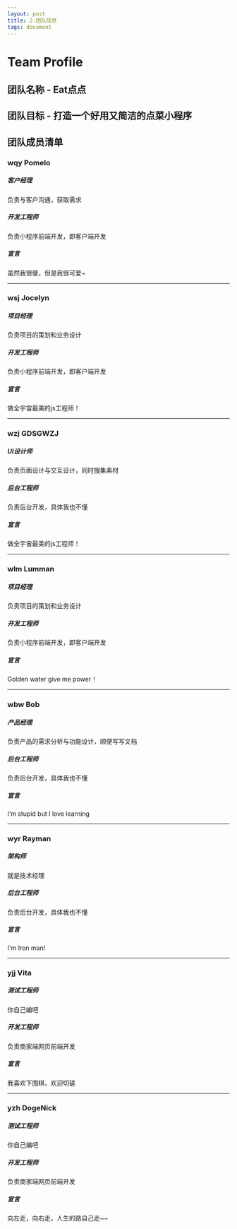 ```yaml
---
layout: post
title: 2.团队信息
tags: document
---
```


# Team Profile

## 团队名称 - Eat点点

## 团队目标 - 打造一个好用又简洁的点菜小程序

## 团队成员清单

### wqy Pomelo

##### 客户经理

负责与客户沟通，获取需求

##### 开发工程师

负责小程序前端开发，即客户端开发

##### 宣言

虽然我很傻，但是我很可爱~

------

### wsj Jocelyn

##### 项目经理

负责项目的策划和业务设计

##### 开发工程师

负责小程序前端开发，即客户端开发

##### 宣言

做全宇宙最美的js工程师！

------

### wzj GDSGWZJ

##### UI设计师

负责页面设计与交互设计，同时搜集素材

##### 后台工程师

负责后台开发，具体我也不懂

##### 宣言

做全宇宙最美的js工程师！

------

### wlm Lumman

##### 项目经理

负责项目的策划和业务设计

##### 开发工程师

负责小程序前端开发，即客户端开发

##### 宣言

Golden water give me power！

------

### wbw Bob

##### 产品经理

负责产品的需求分析与功能设计，顺便写写文档

##### 后台工程师

负责后台开发，具体我也不懂

##### 宣言

I‘m stupid but I love learning

------

### wyr Rayman

##### 架构师

就是技术经理

##### 后台工程师

负责后台开发，具体我也不懂

##### 宣言

I'm Iron man!

------

### yjj Vita

##### 测试工程师

你自己编吧

##### 开发工程师

负责商家端网页前端开发

##### 宣言

我喜欢下围棋，欢迎切磋

------

### yzh DogeNick

##### 测试工程师

你自己编吧

##### 开发工程师

负责商家端网页前端开发

##### 宣言

向左走，向右走，人生的路自己走~~
